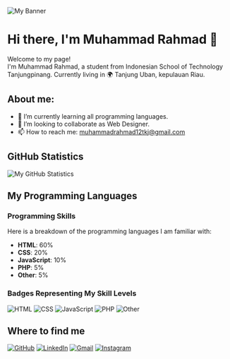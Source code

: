 ![My Banner](https://github.com/muhammadrahmad/muhammadrahmad/raw/main/profile.jpg)

# Hi there, I'm Muhammad Rahmad 👋

Welcome to my page!  
I'm Muhammad Rahmad, a student from Indonesian School of Technology Tanjungpinang. Currently living in 🌍 Tanjung Uban, kepulauan Riau.  

## About me:
- 🌱 I’m currently learning all programming languages.
- 👥 I’m looking to collaborate as Web Designer.
- 📫 How to reach me: muhammadrahmad12tkj@gmail.com

## GitHub Statistics

![My GitHub Statistics](https://github-readme-stats.vercel.app/api?username=your-github-username&show_icons=true&theme=blue)


## My Programming Languages

### Programming Skills

Here is a breakdown of the programming languages I am familiar with:

- **HTML**: 60%
- **CSS**: 20%
- **JavaScript**: 10%
- **PHP**: 5%
- **Other**: 5%

### Badges Representing My Skill Levels

![HTML](https://img.shields.io/badge/HTML-60%25-brightgreen)
![CSS](https://img.shields.io/badge/CSS-20%25-blue)
![JavaScript](https://img.shields.io/badge/JavaScript-10%25-yellow)
![PHP](https://img.shields.io/badge/PHP-5%25-lightgray)
![Other](https://img.shields.io/badge/Other-5%25-lightblue)


## Where to find me

[![GitHub](https://img.shields.io/badge/GitHub-000?style=for-the-badge&logo=github&logoColor=white)](https://github.com/muhammadrahmad)
[![LinkedIn](https://img.shields.io/badge/LinkedIn-0A66C2?style=for-the-badge&logo=linkedin&logoColor=white)](https://www.linkedin.com/in/muhammad-rahmad-753a65270)
[![Gmail](https://img.shields.io/badge/Gmail-D14836?style=for-the-badge&logo=gmail&logoColor=white)](mailto:muhammadrahmad12tkj@gmail.com)
[![Instagram](https://img.shields.io/badge/Instagram-E4405F?style=for-the-badge&logo=instagram&logoColor=white)](https://www.instagram.com/muhmmdrahmad_08)

